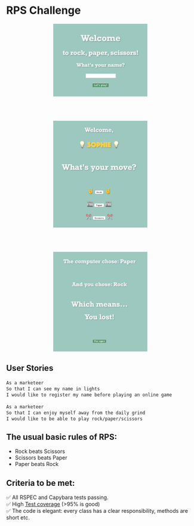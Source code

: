 # RPS Challenge
<p align="center">
<img src="images/Welcome_page.png" width="50%">
</p>
<br><br>
<p align="center">
<img src="images/RPS_Move.png" width="50%">
</p>
<br><br>
<p align="center">
<img src="images/Final_page.png" width="50%">
</p>

User Stories
----

```
As a marketeer
So that I can see my name in lights
I would like to register my name before playing an online game

As a marketeer
So that I can enjoy myself away from the daily grind
I would like to be able to play rock/paper/scissors
```

## The usual basic rules of RPS:

- Rock beats Scissors
- Scissors beats Paper
- Paper beats Rock

## Criteria to be met:
✅ All RSPEC and Capybara tests passing.\
✅ High [Test coverage](https://github.com/makersacademy/course/blob/master/pills/test_coverage.md) (>95% is good)\
✅ The code is elegant: every class has a clear responsibility, methods are short etc.
